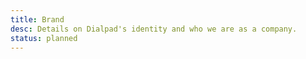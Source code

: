 ```yaml
---
title: Brand
desc: Details on Dialpad's identity and who we are as a company.
status: planned
---
```

